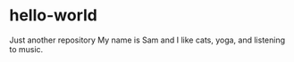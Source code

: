 # hello-world
Just another repository
My name is Sam and I like cats, yoga, and listening to music. 
